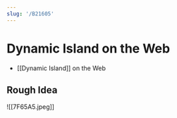 ```yaml
---
slug: '/B21605'
---
```


# Dynamic Island on the Web

- [[Dynamic Island]] on the Web

## Rough Idea

![[7F65A5.jpeg]]
